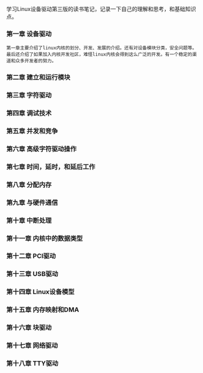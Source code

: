 学习Linux设备驱动第三版的读书笔记，记录一下自己的理解和思考，和基础知识点。


### 第一章 设备驱动
	第一章主要介绍了linux内核的划分、开发、发展的介绍。还有对设备模块分类，安全问题等。最后还介绍了如果加入内核开发社区，难怪linux内核会得到这么广泛的开发。有一个稳定的渠道和众多开发者的努力。

### 第二章 建立和运行模块

### 第三章 字符驱动

### 第四章 调试技术

### 第五章 并发和竞争

### 第六章 高级字符驱动操作

### 第七章 时间，延时，和延后工作

### 第八章 分配内存

### 第九章 与硬件通信

### 第十章 中断处理

### 第十一章 内核中的数据类型

### 第十二章 PCI驱动

### 第十三章 USB驱动

### 第十四章 Linux设备模型

### 第十五章 内存映射和DMA

### 第十六章 块驱动

### 第十七章 网络驱动

### 第十八章 TTY驱动

